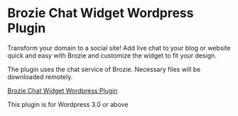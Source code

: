 Brozie Chat Widget Wordpress Plugin
===================================

Transform your domain to a social site! Add live chat to your blog or website quick and easy with Brozie and customize the widget to fit your design.

The plugin uses the chat service of Brozie. Necessary files will be downloaded remotely.

[Brozie Chat Widget Wordpress Plugin](http://www.freechatforwebsite.com/)

This plugin is for Wordpress 3.0 or above